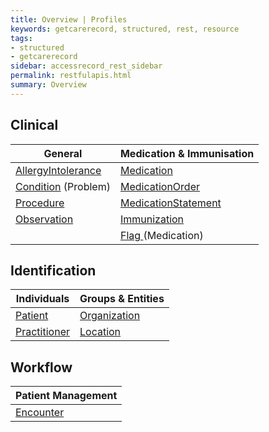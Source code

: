 ```yaml
---
title: Overview | Profiles
keywords: getcarerecord, structured, rest, resource
tags:
- structured
- getcarerecord
sidebar: accessrecord_rest_sidebar
permalink: restfulapis.html
summary: Overview
---
```


## Clinical ##

| General             |  Medication &amp; Immunisation |
|---------------------|--------------------------------|
| [AllergyIntolerance](restfulapis_clinical_allergyintolerance.html)  |[ Medication](restfulapis_clinical_medication.html)                     |
| [Condition](restfulapis_clinical_condition.html) (Problem) | [MedicationOrder ](restfulapis_clinical_medicationorder.html)               |
| [Procedure](restfulapis_clinical_procedure.html)           | [MedicationStatement ](restfulapis_clinical_medicationstatement.html)           |
| [Observation](restfulapis_clinical_observation.html) | [Immunization](restfulapis_clinical_immunization.html)                   |
|   |  [Flag ](restfulapis_clinical_medicationflag.html)(Medication)  |

## Identification ##

| Individuals  | Groups &amp; Entities       |
|--------------|--------------|
| [Patient ](restfulapis_identification_patient.html)     | [Organization](restfulapis_identification_organisation.html) |   
| [Practitioner](restfulapis_identification_practitioner.html) | [Location](restfulapis_identification_location.html)     |  

## Workflow ##

| Patient Management |
|--------------------|
| [Encounter](restfulapis_workflow_encounter.html)          |

